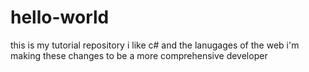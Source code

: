 # hello-world
this is my tutorial repository 
i like c# and the lanugages of the web
i'm making these changes to be a more comprehensive developer
